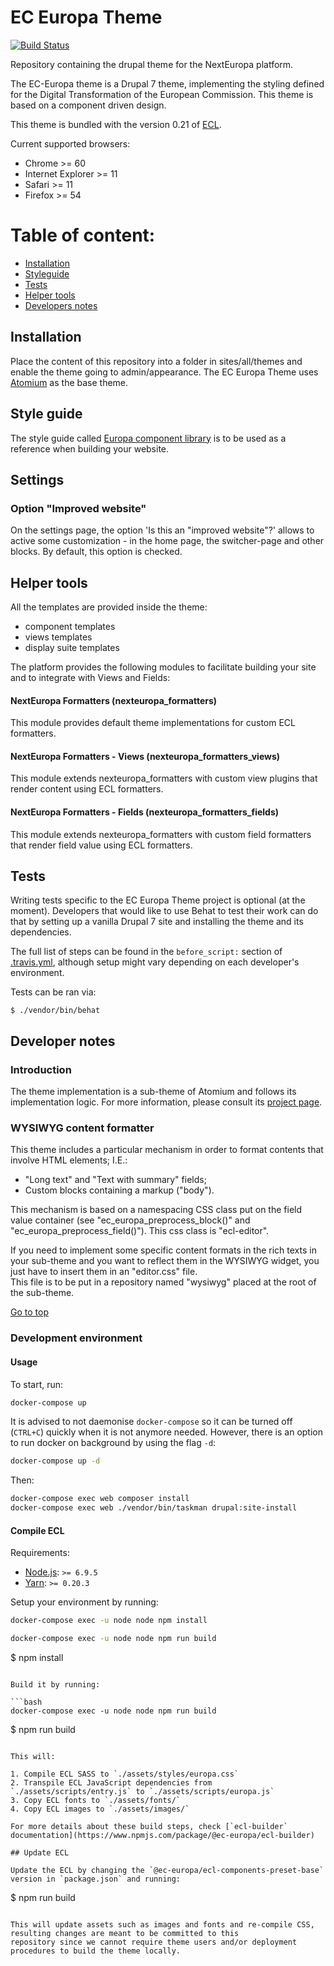 # EC Europa Theme

[![Build Status](https://travis-ci.org/ec-europa/ec_europa.svg?branch=master)](https://travis-ci.org/ec-europa/ec_europa)

Repository containing the drupal theme for the NextEuropa platform.

The EC-Europa theme is a Drupal 7 theme, implementing the styling defined for
the Digital Transformation of the European Commission.
This theme is based on a component driven design.

This theme is bundled with the version 0.21 of [ECL](https://github.com/ec-europa/europa-component-library).

Current supported browsers:

- Chrome >= 60
- Internet Explorer >= 11
- Safari >= 11
- Firefox >= 54

Table of content:
=================
- [Installation](#a-installation)
- [Styleguide](#styleguide)
- [Tests](#tests)
- [Helper tools](#helper-tools)
- [Developers notes](#developers-notes)

## Installation

Place the content of this repository into a folder in sites/all/themes and enable the theme going to admin/appearance.
The EC Europa Theme uses [Atomium](https://www.drupal.org/project/atomium) as the base theme.

## Style guide

The style guide called [Europa component library](https://ec-europa.github.io/europa-component-library)
 is to be used as a reference when building your website.

## Settings

### Option "Improved website"

On the settings page, the option 'Is this an "improved website"?' allows to
active some customization - in the home page, the switcher-page and other 
blocks.
By default, this option is checked.

## Helper tools

All the templates are provided inside the theme:

 - component templates
 - views templates
 - display suite templates

The platform provides the following modules to facilitate building your site and to integrate with Views and Fields:

#### NextEuropa Formatters (nexteuropa_formatters)

This module provides default theme implementations for custom ECL formatters.

#### NextEuropa Formatters - Views (nexteuropa_formatters_views)

This module extends nexteuropa_formatters with custom view plugins that
render content using ECL formatters.

#### NextEuropa Formatters - Fields (nexteuropa_formatters_fields)

This module extends nexteuropa_formatters with custom field formatters that
render field value using ECL formatters.

## Tests

Writing tests specific to the EC Europa Theme project is optional (at the moment). Developers that would like to use
Behat to test their work can do that by setting up a vanilla Drupal 7 site and installing the theme and its dependencies.

The full list of steps can be found in the `before_script:` section of [.travis.yml](.travis.yml), although setup might
vary depending on each developer's environment.

Tests can be ran via:

```
$ ./vendor/bin/behat
```

## Developer notes

### Introduction

The theme implementation is a sub-theme of Atomium and follows its implementation logic.
For more information, please consult its [project page](https://www.drupal.org/project/atomium).

### WYSIWYG content formatter

This theme includes a particular mechanism in order to format contents that involve HTML elements; I.E.:
* "Long text" and "Text with summary" fields;
* Custom blocks containing a markup ("body").

This mechanism is based on a namespacing CSS class put on the field value container (see "ec_europa_preprocess_block()"
and "ec_europa_preprocess_field()").
This css class is "ecl-editor".

If you need to implement some specific content formats in the rich texts in your sub-theme and you want to reflect them in the WYSIWYG widget,
you just have to insert them in an "editor.css" file.<br />
This file is to be put in a repository named "wysiwyg" placed at the root of the sub-theme.

[Go to top](#table-of-content)

### Development environment

#### Usage

To start, run:

```bash
docker-compose up
```

It is advised to not daemonise `docker-compose` so it can be turned off (`CTRL+C`) quickly when it is not anymore needed.
However, there is an option to run docker on background by using the flag `-d`:

```bash
docker-compose up -d
```

Then:

```bash
docker-compose exec web composer install
docker-compose exec web ./vendor/bin/taskman drupal:site-install
```

#### Compile ECL

Requirements:

- [Node.js](https://nodejs.org/en/): `>= 6.9.5`
- [Yarn](https://yarnpkg.com/en/): `>= 0.20.3`

Setup your environment by running:

```bash
docker-compose exec -u node node npm install 
```

```bash
docker-compose exec -u node node npm run build 
```
$ npm install
```

Build it by running:

```bash
docker-compose exec -u node node npm run build 
```
$ npm run build
```

This will:

1. Compile ECL SASS to `./assets/styles/europa.css`
2. Transpile ECL JavaScript dependencies from `./assets/scripts/entry.js` to `./assets/scripts/europa.js`
3. Copy ECL fonts to `./assets/fonts/`
4. Copy ECL images to `./assets/images/`

For more details about these build steps, check [`ecl-builder` documentation](https://www.npmjs.com/package/@ec-europa/ecl-builder)

## Update ECL

Update the ECL by changing the `@ec-europa/ecl-components-preset-base` version in `package.json` and running:

```
$ npm run build
```

This will update assets such as images and fonts and re-compile CSS, resulting changes are meant to be committed to this
repository since we cannot require theme users and/or deployment procedures to build the theme locally.
